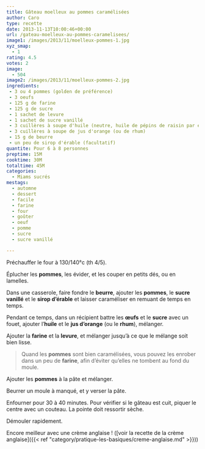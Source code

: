 ```yaml
---
title: Gâteau moelleux au pommes caramélisées
author: Caro
type: recette
date: 2013-11-13T10:00:46+00:00
url: /gateau-moelleux-au-pommes-caramelisees/
image1: /images/2013/11/moelleux-pommes-1.jpg
xyz_smap:
  - 1
rating: 4.5
votes: 2
image:
  - 504
image2: /images/2013/11/moelleux-pommes-2.jpg
ingredients:
 - 3 ou 4 pommes (golden de préférence)
 - 3 oeufs
 - 125 g de farine
 - 125 g de sucre
 - 1 sachet de levure
 - 1 sachet de sucre vanillé
 - 3 cuillères à soupe d'huile (neutre, huile de pépins de raisin par exemple)
 - 3 cuillères à soupe de jus d'orange (ou de rhum)
 - 15 g de beurre
 - un peu de sirop d'érable (facultatif)
quantite: Pour 6 à 8 personnes
preptime: 15M
cooktime: 30M
totaltime: 45M
categories:
  - Miams sucrés
mestags:
  - automne
  - dessert
  - facile
  - farine
  - four
  - goûter
  - oeuf
  - pomme
  - sucre
  - sucre vanillé

---
```

Préchauffer le four à 130/140°c (th 4/5).

Éplucher les **pommes**, les évider, et les couper en petits dés, ou en lamelles.

Dans une casserole, faire fondre le **beurre**, ajouter les **pommes**, le **sucre vanillé** et le **sirop d&rsquo;érable** et laisser caraméliser en remuant de temps en temps.

Pendant ce temps, dans un récipient battre les **œufs** et le **sucre** avec un fouet, ajouter l&rsquo;**huile** et le **jus d&rsquo;orange** (ou le **rhum**), mélanger.

Ajouter la **farine** et la **levure**, et mélanger jusqu&rsquo;à ce que le mélange soit bien lisse.

> Quand les **pommes** sont bien caramélisées, vous pouvez les enrober dans un peu de **farine**, afin d&rsquo;éviter qu&rsquo;elles ne tombent au fond du moule.

Ajouter les **pommes** à la pâte et mélanger.

Beurrer un moule à manqué, et y verser la pâte.

Enfourner pour 30 à 40 minutes. Pour vérifier si le gâteau est cuit, piquer le centre avec un couteau. La pointe doit ressortir sèche.

Démouler rapidement.

Encore meilleur avec une crème anglaise ! ([voir la recette de la crème anglaise]({{< ref "category/pratique-les-basiques/creme-anglaise.md" >}}))
